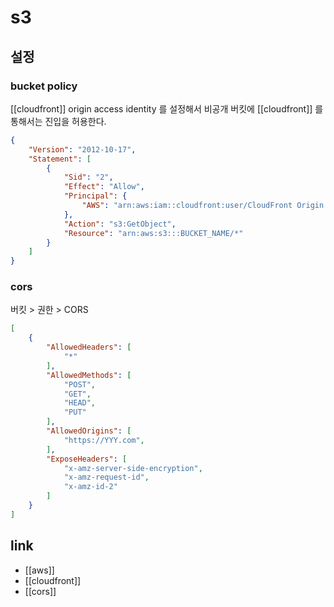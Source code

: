 # s3

## 설정

### bucket policy
[[cloudfront]] origin access identity 를 설정해서 비공개 버킷에 [[cloudfront]] 를 통해서는 진입을 허용한다.
```json
{
    "Version": "2012-10-17",
    "Statement": [
        {
            "Sid": "2",
            "Effect": "Allow",
            "Principal": {
                "AWS": "arn:aws:iam::cloudfront:user/CloudFront Origin Access Identity CF_ID"
            },
            "Action": "s3:GetObject",
            "Resource": "arn:aws:s3:::BUCKET_NAME/*"
        }
    ]
}
```

### cors
버킷 >  권한 >  CORS
```json
[
    {
        "AllowedHeaders": [
            "*"
        ],
        "AllowedMethods": [
            "POST",
            "GET",
            "HEAD",
            "PUT"
        ],
        "AllowedOrigins": [
            "https://YYY.com",
        ],
        "ExposeHeaders": [
            "x-amz-server-side-encryption",
            "x-amz-request-id",
            "x-amz-id-2"
        ]
    }
]
```

## link
- [[aws]]
- [[cloudfront]]
- [[cors]]
